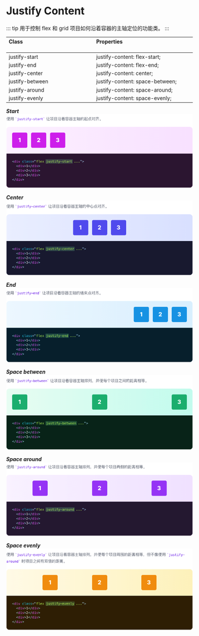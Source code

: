 # Justify Content

::: tip
用于控制 flex 和 grid 项目如何沿着容器的主轴定位的功能类。
:::

| Class<img width=200/> | Properties<img width=200/> |
| :------ | :------ |
| justify-start | justify-content: flex-start; |
| justify-end | justify-content: flex-end; |
| justify-center | justify-content: center; |
| justify-between | justify-content: space-between; |
| justify-around | justify-content: space-around; |
| justify-evenly | justify-content: space-evenly; |

***Start***
<img src="../css/assets/6941616652368_.pic.jpg">

***Center***
<img src="../css/assets/6951616652494_.pic.jpg">

***End***
<img src="../css/assets/6961616652552_.pic.jpg">

***Space between***
<img src="../css/assets/6971616652603_.pic.jpg">

***Space around***
<img src="../css/assets/6981616652656_.pic.jpg">

***Space evenly***
<img src="../css/assets/6991616652740_.pic.jpg">

